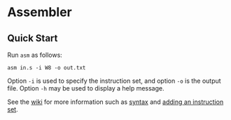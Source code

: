 # Assembler


## Quick Start

Run `asm` as follows:
```
asm in.s -i W8 -o out.txt
```

Option `-i` is used to specify the instruction set, and option `-o` is the output file.
Option `-h` may be used to display a help message.

See the [wiki](https://github.com/jbw3/assembler/wiki) for more information such as [syntax](https://github.com/jbw3/assembler/wiki/Syntax) and [adding an instruction set](https://github.com/jbw3/assembler/wiki/Adding-an-Instruction-Set).
